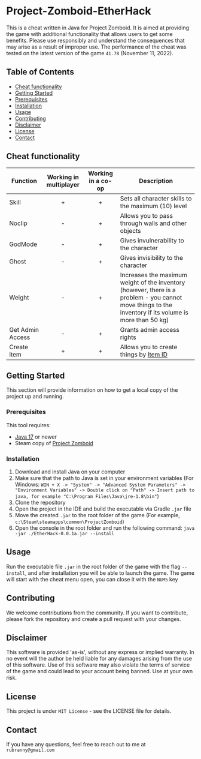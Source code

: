 # Project-Zomboid-EtherHack
This is a cheat written in Java for Project Zomboid. It is aimed at providing the game with additional functionality that allows users to get some benefits. Please use responsibly and understand the consequences that may arise as a result of improper use.
The performance of the cheat was tested on the latest version of the game `41.78` (November 11, 2022).
## Table of Contents
- [Cheat functionality]( #cheat-functionality)
- [Getting Started](#getting-started)
- [Prerequisites](#prerequisites)
- [Installation](#installation)
- [Usage](#usage)
- [Contributing](#contributing)
- [Disclaimer](#disclaimer)
- [License](#license)
- [Contact](#contact)

## Cheat functionality

| Function         | Working in multiplayer | Working in a co-op | Description                                                                                                                                            |
|------------------|:----------------------:|:------------------:|--------------------------------------------------------------------------------------------------------------------------------------------------------|
| Skill            |           +            |         +          | Sets all character skills to the maximum (10) level                                                                                                    |
| Noclip           |           -            |         +          | Allows you to pass through walls and other objects                                                                                                     |
| GodMode          |           -            |         +          | Gives invulnerability to the character                                                                                                                 |
| Ghost            |           -            |         +          | Gives invisibility to the character                                                                                                                    |
| Weight           |           -            |         +          | Increases the maximum weight of the inventory (however, there is a problem - you cannot move things to the inventory if its volume is more than 50 kg) |
| Get Admin Access |           -            |         +          | Grants admin access rights                                                                                                                             |
| Create item      |           +            |         +          | Allows you to create things by [Item ID](https://pzwiki.net/wiki/Items)                                                                                |

## Getting Started

This section will provide information on how to get a local copy of the project up and running.

### Prerequisites

This tool requires:
- [Java 17](https://www.oracle.com/java/technologies/downloads/) or newer
- Steam copy of [Project Zomboid](https://store.steampowered.com/app/108600/Project_Zomboid/)

### Installation

1. Download and install Java on your computer
2. Make sure that the path to Java is set in your environment variables (For Windows: `WIN + X -> "System" -> "Advanced System Parameters" -> "Environment Variables" -> Double click on "Path" -> Insert path to java, for example "C:\Program Files\Java\jre-1.8\bin"`)
3. Clone the repository
4. Open the project in the IDE and build the executable via Gradle `.jar` file
5. Move the created `.jar` to the root folder of the game (For example, `c:\Steam\steamapps\common\ProjectZomboid`)
6. Open the console in the root folder and run the following command: `java -jar ./EtherHack-0.0.1a.jar --install`

## Usage

Run the executable file `.jar` in the root folder of the game with the flag `--install`, and after installation you will be able to launch the game. The game will start with the cheat menu open, you can close it with the `NUM5` key

## Contributing

We welcome contributions from the community. If you want to contribute, please fork the repository and create a pull request with your changes.

## Disclaimer

This software is provided 'as-is', without any express or implied warranty. In no event will the author be held liable for any damages arising from the use of this software. Use of this software may also violate the terms of service of the game and could lead to your account being banned. Use at your own risk.

## License

This project is under `MIT License` - see the LICENSE file for details.

## Contact

If you have any questions, feel free to reach out to me at `rubranny@gmail.com`
